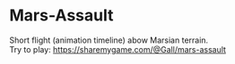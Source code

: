 # Mars-Assault
Short flight (animation timeline) abow Marsian terrain.</br>
Try to play:
https://sharemygame.com/@Gall/mars-assault
